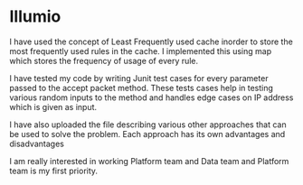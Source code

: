 # Illumio
I have used the concept of Least Frequently used cache inorder to store the most frequently used rules in the cache. I implemented this using map which stores the frequency of usage of every rule. 

I have tested my code by writing Junit test cases for every parameter passed to the accept packet method. These tests cases help in testing various random inputs to the method and handles edge cases on IP address which is given as input.

I have also uploaded the file describing various other approaches that can be used to solve the problem. Each approach has its own advantages and disadvantages

I am really interested in working Platform team and Data team and Platform team is my first priority. 
